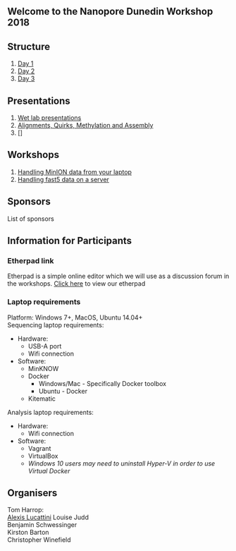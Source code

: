 ## Welcome to the Nanopore Dunedin Workshop 2018

## Structure
1. [Day 1](./docs/Structure.md#Day1)
2. [Day 2](./docs/Structure.md#Day2)
3. [Day 3](./docs/Structure.md#Day3)

## Presentations
1. [Wet lab presentations](https://google.com)
2. [Alignments, Quirks, Methylation and Assembly](https://google.com)
3. []

## Workshops
1. [Handling MinION data from your laptop](https://github.io/alexiswl/ASimpleNanoporeTutorial/index.html)
2. [Handling fast5 data on a server](https://github.io/Nanopore-Dunedin/nanoporebox/index.html)

## Sponsors
List of sponsors

## Information for Participants
### Etherpad link
Etherpad is a simple online editor which we will use as a discussion forum in the workshops.
[Click here](https://etherpad.net/p/nanopore-dunedin) to view our etherpad

### Laptop requirements
Platform: Windows 7+, MacOS, Ubuntu 14.04+  
Sequencing laptop requirements:
  + Hardware:
    + USB-A port
    + Wifi connection
  + Software:
    + MinKNOW 
    + Docker
      + Windows/Mac - Specifically Docker toolbox
      + Ubuntu - Docker
    + Kitematic
    
Analysis laptop requirements: 
  + Hardware:
    + Wifi connection
  + Software:
    + Vagrant
    + VirtualBox
    + *Windows 10 users may need to uninstall Hyper-V in order to use Virtual Docker*

## Organisers
Tom Harrop:  
[Alexis Lucattini](mailto:alexis.lucattini@agrf.org.au)
Louise Judd  
Benjamin Schwessinger  
Kirston Barton  
Christopher Winefield
